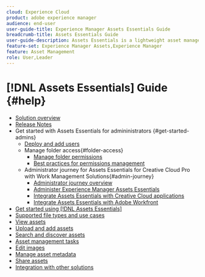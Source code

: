 ```yaml
---
cloud: Experience Cloud
product: adobe experience manager
audience: end-user
user-guide-title: Experience Manager Assets Essentials Guide
breadcrumb-title: Assets Essentials Guide
user-guide-description: Assets Essentials is a lightweight asset management solution that works from within other Experience Cloud applications.
feature-set: Experience Manager Assets,Experience Manager
feature: Asset Management
role: User,Leader
---
```


# [!DNL Assets Essentials] Guide {#help}

+ [Solution overview](introduction.md)
+ [Release Notes](release-notes.md)
+ Get started with Assets Essentials for admininistrators {#get-started-admins}
  + [Deploy and add users](deploy-administer.md)
  + Manage folder access{#folder-access}
    + [Manage folder permissions](manage-permissions.md)
    + [Best practices for permissions management](permission-management-best-practices.md)
  + Administrator journey for Assets Essentials for Creative Cloud Pro with Work Management Solutions{#admin-journey}
    + [Administrator journey overview](assets-essentials-cc-pro-work-management-admin-journey.md)
    + [Administer Experience Manager Assets Essentials](adminster-aem-assets-essentials.md)
    + [Integrate Assets Essentials with Creative Cloud applications](integrate-assets-essentials-creative-cloud.md)
    + [Integrate Assets Essentials with Adobe Workfront](integrate-assets-essentials-workfront.md)
+ [Get started using [!DNL Assets Essentials]](get-started.md)
+ [Supported file types and use cases](supported-file-formats.md)
+ [View assets](navigate-view.md)
+ [Upload and add assets](add-delete.md)
+ [Search and discover assets](search.md)
+ [Asset management tasks](manage-organize.md)
+ [Edit images](edit-images.md)
+ [Manage asset metadata](metadata.md)
+ [Share assets](share-links-for-assets.md)
+ [Integration with other solutions](integration.md)
